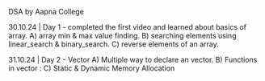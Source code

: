DSA by Aapna College

30.10.24 | Day 1 - completed the first video and learned about basics of array.
A) array min & max value finding.
B) searching elements using linear_search & binary_search.
C) reverse elements of an array.

31.10.24 | Day 2 - Vector
A) Multiple way to declare an vector.
B) Functions in vector : 
C) Static & Dynamic Memory Allocation

